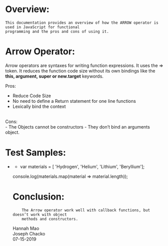 
# Overview:

	This documentation provides an overview of how the ARROW operator is used in JavaScript for functional 
	programming and the pros and cons of using it. 

# Arrow Operator:
Arrow operators are syntaxes for writing function expressions. 
It uses the  => token.   It reduces the function code size without its own bindings like the 
**this, argument, super or new.target** keywords.

Pros:
- Reduce Code Size
- No need to define a Return statement for one line functions
- Lexically bind the context
<br />
Cons:
<br />
- The Objects cannot be constructors
- They don’t bind an arguments object.

# Test Samples:

- <script> 
  		  setDoubleSize = (sz)=>size=2*sz; 
   		 setDoubleSize(35); 
   		 document.write(size);     
      
</script> 	

- var materials = [ 'Hydrogen',  'Helium',  'Lithium', 'Beryllium'];

console.log(materials.map(material => material.length));

# Conclusion:

		The Arrow operator work well with callback functions, but doesn’t work with object
		methods and constructors. 

Hannah Mao 
<br />
Joseph Chacko
<br />
07-15-2019
